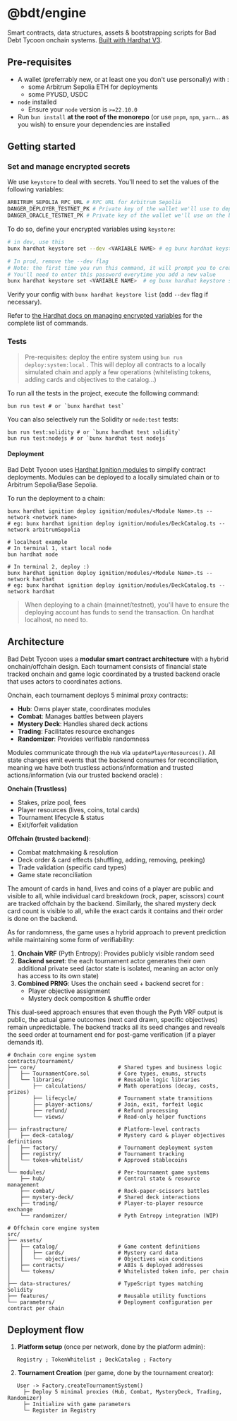 # @bdt/engine

Smart contracts, data structures, assets & bootstrapping scripts for Bad Debt Tycoon onchain systems.
[Built with Hardhat V3](https://hardhat.org/docs/learn-more/whats-new).

## Pre-requisites

- A wallet (preferrably new, or at least one you don't use personally) with :
  - some Arbitrum Sepolia ETH for deployments
  - some PYUSD, USDC
- `node` installed
  - Ensure your `node` version is `>=22.10.0`
- Run `bun install` **at the root of the monorepo** (or use `pnpm`, `npm`, `yarn`... as you wish) to ensure your dependencies are installed

## Getting started

### Set and manage encrypted secrets

We use `keystore` to deal with secrets.
You'll need to set the values of the following variables:

```sh
ARBITRUM_SEPOLIA_RPC_URL # RPC URL for Arbitrum Sepolia
DANGER_DEPLOYER_TESTNET_PK # Private key of the wallet we'll use to deploy on testnet. This will also be the platform runner
DANGER_ORACLE_TESTNET_PK # Private key of the wallet we'll use on the backend
```

To do so, define your encrypted variables using `keystore`:

```sh
# in dev, use this
bunx hardhat keystore set --dev <VARIABLE NAME> # eg bunx hardhat keystore set --dev ARBITRUM_SEPOLIA_RPC_URL

# In prod, remove the --dev flag
# Note: the first time you run this command, it will prompt you to create a password for your keystore
# You'll need to enter this password everytime you add a new value
bunx hardhat keystore set <VARIABLE NAME>  # eg bunx hardhat keystore set ARBITRUM_SEPOLIA_RPC_URL
```

Verify your config with `bunx hardhat keystore list` (add `--dev` flag if necessary).

Refer to [the Hardhat docs on managing encrypted variables](https://hardhat.org/docs/learn-more/configuration-variables#managing-encrypted-variables) for the complete list of commands.

### Tests

> Pre-requisites: deploy the entire system using `bun run deploy:system:local` . This will deploy all contracts to a locally simulated chain and apply a few operations (whitelisting tokens, adding cards and objectives to the catalog...)

To run all the tests in the project, execute the following command:

```shell
bun run test # or `bunx hardhat test`

```

You can also selectively run the Solidity or `node:test` tests:

```shell
bun run test:solidity # or `bunx hardhat test solidity`
bun run test:nodejs # or `bunx hardhat test nodejs`
```

#### Deployment

Bad Debt Tycoon uses [Hardhat Ignition modules](https://hardhat.org/ignition/docs/getting-started#overview) to simplify contract deployments. Modules can be deployed to a locally simulated chain or to Arbitrum Sepolia/Base Sepolia.

To run the deployment to a chain:

```shell
bunx hardhat ignition deploy ignition/modules/<Module Name>.ts --network <network name>
# eg: bunx hardhat ignition deploy ignition/modules/DeckCatalog.ts --network arbitrumSepolia
```

```shell
# localhost example
# In terminal 1, start local node
bun hardhat node

# In terminal 2, deploy :)
bunx hardhat ignition deploy ignition/modules/<Module Name>.ts --network hardhat
# eg: bunx hardhat ignition deploy ignition/modules/DeckCatalog.ts --network hardhat

```

> When deploying to a chain (mainnet/testnet), you'll have to ensure the deploying account has funds to send the transaction. On hardhat localhost, no need to.

## Architecture

Bad Debt Tycoon uses a **modular smart contract architecture** with a hybrid onchain/offchain design. Each tournament consists of financial state tracked onchain and game logic coordinated by a trusted backend oracle that uses actors to coordinates actions.

Onchain, each tournament deploys 5 minimal proxy contracts:

- **Hub**: Owns player state, coordinates modules
- **Combat**: Manages battles between players
- **Mystery Deck**: Handles shared deck actions
- **Trading**: Facilitates resource exchanges
- **Randomizer**: Provides verifiable randomness

Modules communicate through the `Hub` via `updatePlayerResources()`. All state changes emit events that the backend consumes for reconciliation, meaning we have both trustless actions/information and trusted actions/information (via our trusted backend oracle) :

**Onchain (Trustless)**

- Stakes, prize pool, fees
- Player resources (lives, coins, total cards)
- Tournament lifecycle & status
- Exit/forfeit validation

**Offchain (trusted backend)**:

- Combat matchmaking & resolution
- Deck order & card effects (shuffling, adding, removing, peeking)
- Trade validation (specific card types)
- Game state reconciliation

The amount of cards in hand, lives and coins of a player are public and visible to all, while individual card breakdown (rock, paper, scissors) count are tracked offchain by the backend. Similarly, the shared mystery deck card count is visible to all, while the exact cards it contains and their order is done on the backend.

As for randomness, the game uses a hybrid approach to prevent prediction while maintaining some form of verifiability:

1. **Onchain VRF** (Pyth Entropy): Provides publicly visible random seed
2. **Backend secret**: the each tournament actor generates their own additional private seed (actor state is isolated, meaning an actor only has access to its own state)
3. **Combined PRNG**: Uses the onchain seed + backend secret for :
   - Player objective assignment
   - Mystery deck composition & shuffle order

This dual-seed approach ensures that even though the Pyth VRF output is public, the actual game outcomes (next card drawn, specific objectives) remain unpredictable. The backend tracks all its seed changes and reveals the seed order at tournament end for post-game verification (if a player demands it).

```
# Onchain core engine system
contracts/tournament/
├── core/                          # Shared types and business logic
│   ├── TournamentCore.sol         # Core types, enums, structs
│   └── libraries/                 # Reusable logic libraries
│       ├── calculations/          # Math operations (decay, costs, prizes)
│       ├── lifecycle/             # Tournament state transitions
│       ├── player-actions/        # Join, exit, forfeit logic
│       ├── refund/                # Refund processing
│       └── views/                 # Read-only helper functions
│
├── infrastructure/                # Platform-level contracts
│   ├── deck-catalog/              # Mystery card & player objectives definitions
│   ├── factory/                   # Tournament deployment system
│   ├── registry/                  # Tournament tracking
│   └── token-whitelist/           # Approved stablecoins
│
└── modules/                       # Per-tournament game systems
    ├── hub/                       # Central state & resource management
    ├── combat/                    # Rock-paper-scissors battles
    ├── mystery-deck/              # Shared deck interactions
    ├── trading/                   # Player-to-player resource exchange
    └── randomizer/                # Pyth Entropy integration (WIP)

# Offchain core engine system
src/
├── assets/
│   ├── catalog/                   # Game content definitions
│   │   ├── cards/                 # Mystery card data
│   │   └── objectives/            # Objectives win conditions
│   ├── contracts/                 # ABIs & deployed addresses
│   └── tokens/                    # Whitelisted token info, per chain
│
├── data-structures/               # TypeScript types matching Solidity
├── features/                      # Reusable utility functions
└── parameters/                    # Deployment configuration per contract per chain

```

## Deployment flow

1. **Platform setup** (once per network, done by the platform admin):

```
   Registry ; TokenWhitelist ; DeckCatalog ; Factory
```

2. **Tournament Creation** (per game, done by the tournament creator):

```
   User -> Factory.createTournamentSystem()
     ├─ Deploy 5 minimal proxies (Hub, Combat, MysteryDeck, Trading, Randomizer)
     ├─ Initialize with game parameters
     └─ Register in Registry
```
